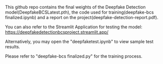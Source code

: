 This github repo contains the final weights of the Deepfake Detection model(DeepfakeBCSLatest.pth), the code used for training(deepfake-bcs finalized.ipynb) and a report on the project(deepfake-detection-report.pdf).



You can also refer to the Streamlit Application for testing the model: https://deepfakedetectionbcsproject.streamlit.app/

Alternatively, you may open the "deepfaketest.ipynb" to view sample test results.

Please refer to "deepfake-bcs finalized.py" for the training process.


